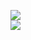 [![](https://img.shields.io/badge/Made%20With-Github%20Spray-lightgrey.svg?style=for-the-badge&logo=github)](https://github.com/Annihil/github-spray#24408)  
[![](https://i.imgur.com/2DrTn0Z.gif)](https://github.com/Annihil/github-spray)